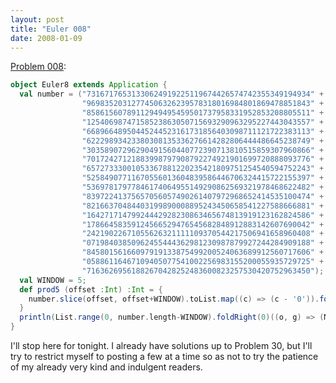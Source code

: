 ```yaml
---
layout: post
title: "Euler 008"
date: 2008-01-09
---
```


[Problem 008]\:

```scala
object Euler8 extends Application {
  val number = ("73167176531330624919225119674426574742355349194934" +
                "96983520312774506326239578318016984801869478851843" +
                "85861560789112949495459501737958331952853208805511" +
                "12540698747158523863050715693290963295227443043557" +
                "66896648950445244523161731856403098711121722383113" +
                "62229893423380308135336276614282806444486645238749" +
                "30358907296290491560440772390713810515859307960866" +
                "70172427121883998797908792274921901699720888093776" +
                "65727333001053367881220235421809751254540594752243" +
                "52584907711670556013604839586446706324415722155397" +
                "53697817977846174064955149290862569321978468622482" +
                "83972241375657056057490261407972968652414535100474" +
                "82166370484403199890008895243450658541227588666881" +
                "16427171479924442928230863465674813919123162824586" +
                "17866458359124566529476545682848912883142607690042" +
                "24219022671055626321111109370544217506941658960408" +
                "07198403850962455444362981230987879927244284909188" +
                "84580156166097919133875499200524063689912560717606" +
                "05886116467109405077541002256983155200055935729725" +
                "71636269561882670428252483600823257530420752963450");
  val WINDOW = 5;
  def prod5 (offset :Int) :Int = {
    number.slice(offset, offset+WINDOW).toList.map((c) => (c - '0')).foldLeft(1)(_*_)
  }
  println(List.range(0, number.length-WINDOW).foldRight(0)((o, g) => (Math.max(g, prod5(o)))))
}
```
I'll stop here for tonight. I already have solutions up to Problem 30, but I'll try to restrict myself to posting a few at a time so as not to try the patience of my already very kind and indulgent readers.



[Problem 008]: http://projecteuler.net/index.php?section=problems&id=8
